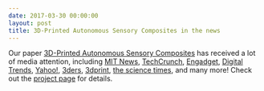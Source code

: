 ```yaml
---
date: 2017-03-30 00:00:00
layout: post
title: 3D-Printed Autonomous Sensory Composites in the news
---
```


Our paper [3D-Printed Autonomous Sensory Composites](3d-printed-autonomous-sensory-composites.html) has received a lot of media attention, including [MIT News](http://news.mit.edu/2017/goldbug-beetle-printable-sensor-laden-skin-robots-0323), [TechCrunch](https://techcrunch.com/2017/03/23/mit-robot-skin/), [Engadget](https://www.engadget.com/2017/03/24/mit-3d-printed-robot-goldbug/), [Digital Trends](http://www.digitaltrends.com/cool-tech/color-changing-3d-printed-skin/), [Yahoo!](https://www.yahoo.com/tech/mit-scientists-built-3d-printed-113837018.html), [3ders](http://www.3ders.org/articles/20170324-color-changing-3d-printed-robot-skin-developed-at-mit.html), [3dprint](https://3dprint.com/168967/multimaterial-3d-printed-device/), [the science times](http://www.sciencetimes.com/articles/11043/20170326/mit-scientist-developed-3d-printed-skin-imitates-goldbug-beetle-changing.htm), and many more! Check out the [project page](3d-printed-autonomous-sensory-composites.html) for details.